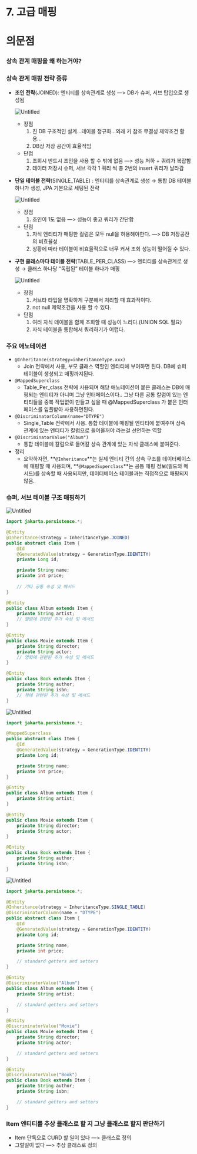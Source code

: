 # 7. 고급 매핑

# 의문점

### 상속 관계 매핑을 왜 하는거야?

### 상속 관계 매핑 전략 종류

- **조인 전략**(JOINED): 엔티티를 상속관계로 생성 —> DB가 슈퍼, 서브 탑입으로 생성됨
    
    ![Untitled](https://prod-files-secure.s3.us-west-2.amazonaws.com/e8dc9b1a-ebd7-4746-8b87-278cc7cc5d56/9f5db462-089d-48f6-ac75-23058ca42ae0/Untitled.png)
    
    - 장점
        1. 친 DB 구조적인 설계…테이블 정규화…외래 키 참조 무결성 제약조건 활용…
        2. DB상 저장 공간이 효율적임
    - 단점
        1. 조회시 반드시 조인을 사용 할 수 밖에 없음 —> 성능 저하 + 쿼리가 복잡함
        2. 데이터 저장시 슈퍼, 서브 각각 1 쿼리 씩 총 2번의 insert 쿼리가 날라감
- **단일 테이블 전략**(SINGLE_TABLE) : 엔티티를 상속관계로 생성 → 통합 DB 테이블 하나가 생성, JPA 기본으로 세팅된 전략
    
    ![Untitled](https://prod-files-secure.s3.us-west-2.amazonaws.com/e8dc9b1a-ebd7-4746-8b87-278cc7cc5d56/8f7ec020-d950-4bd8-bff1-263c7ca727c0/Untitled.png)
    
    - 장점
        1. 조인이 1도 없음 —> 성능이 좋고 쿼리가 간단함
    - 단점
        1. 자식 엔티티가 매핑한 컬럼은 모두 null을 허용해야한다. —> DB 저장공잔의 비효율성
        2. 상황에 따라 테이블이 비효율적으로 너무 커서 조회 성능이 떨어질 수 있다.
- **구현 클래스마다 테이블 전략**(TABLE_PER_CLASS) —> 엔티티를 상속관계로 생성 → 클래스 하나당 “독립된” 테이블 하나가 매핑
    
    ![Untitled](https://prod-files-secure.s3.us-west-2.amazonaws.com/e8dc9b1a-ebd7-4746-8b87-278cc7cc5d56/e2542adf-cd63-4ad8-8cd3-e79846c2c300/Untitled.png)
    
    - 장점
        1. 서브타 타입을 명확하게 구분해서 처리할 때 효과적이다.
        2. not null 제약조건을 사용 할 수 있다.
    - 단점
        1. 여러 자식 테이블을 함께 조회할 때 성능이 느리다.(UNION SQL 필요)
        2. 자식 테이블을 통합해서 쿼리하기가 어렵다.

### 주요 애노테이션

- `@Inheritance(strategy=inheritanceType.xxx)`
    - Join 전략에서 사용, 부모 클래스 역할인 엔티티에 부여하면 된다. DB에 슈퍼 테이블이 생성되고 매핑까지된다.
- `@MappedSuperclass`
    - Table_Per_class 전략에 사용되며 해당 애노테이션이 붙은 클래스는 DB에 매핑되는 엔티티가 아니며 그냥 인터페이스이다.. 그냥 다른 공통 칼럼이 있는 엔티티들을 중복 작업없이 만들고 싶을 때 @MappedSuperclass 가 붙은 인터페이스를 임플받아 사용하면된다.
- `@DiscriminatorColumn(name="DTYPE")`
    - Single_Table 전략에서 사용. 통합 테이블에 매핑될 엔티티에 붙여주며 상속 관계에 있는 엔티티가 칼럼으로 들어올꺼야 라는걸 선언하는 역할
- `@DiscriminatorValue("Album")`
    - 통합 테이블에 칼럼으로 들어갈 상속 관계에 있는 자식 클래스에 붙여준다.
- 정리
    - 요약하자면, **`@Inheritance`**는 실제 엔티티 간의 상속 구조를 데이터베이스에 매핑할 때 사용되며, **`@MappedSuperclass`**는 공통 매핑 정보(필드와 메서드)를 상속할 때 사용되지만, 데이터베이스 테이블과는 직접적으로 매핑되지 않음.

### 슈퍼, 서브 테이블 구조 매핑하기

![Untitled](https://prod-files-secure.s3.us-west-2.amazonaws.com/e8dc9b1a-ebd7-4746-8b87-278cc7cc5d56/6012df84-cc76-4abd-bf38-537de2989973/Untitled.png)

```java
import jakarta.persistence.*;

@Entity
@Inheritance(strategy = InheritanceType.JOINED)
public abstract class Item {
    @Id
    @GeneratedValue(strategy = GenerationType.IDENTITY)
    private Long id;

    private String name;
    private int price;
    
    // 기타 공통 속성 및 메서드
}

@Entity
public class Album extends Item {
    private String artist;
    // 앨범에 관련된 추가 속성 및 메서드
}

@Entity
public class Movie extends Item {
    private String director;
    private String actor;
    // 영화에 관련된 추가 속성 및 메서드
}

@Entity
public class Book extends Item {
    private String author;
    private String isbn;
    // 책에 관련된 추가 속성 및 메서드
}

```

![Untitled](https://prod-files-secure.s3.us-west-2.amazonaws.com/e8dc9b1a-ebd7-4746-8b87-278cc7cc5d56/61d00dfb-37e4-404d-959f-aefe03743bc7/Untitled.png)

```java
import jakarta.persistence.*;

@MappedSuperclass
public abstract class Item {
    @Id
    @GeneratedValue(strategy = GenerationType.IDENTITY)
    private Long id;

    private String name;
    private int price;
}

@Entity
public class Album extends Item {
    private String artist;
}

@Entity
public class Movie extends Item {
    private String director;
    private String actor;
}

@Entity
public class Book extends Item {
    private String author;
    private String isbn;
}
```

![Untitled](https://prod-files-secure.s3.us-west-2.amazonaws.com/e8dc9b1a-ebd7-4746-8b87-278cc7cc5d56/1e9e8251-b810-486b-9581-5464ada6206b/Untitled.png)

```java
import jakarta.persistence.*;

@Entity
@Inheritance(strategy = InheritanceType.SINGLE_TABLE)
@DiscriminatorColumn(name = "DTYPE")
public abstract class Item {
    @Id
    @GeneratedValue(strategy = GenerationType.IDENTITY)
    private Long id;

    private String name;
    private int price;

    // standard getters and setters
}

@Entity
@DiscriminatorValue("Album")
public class Album extends Item {
    private String artist;

    // standard getters and setters
}

@Entity
@DiscriminatorValue("Movie")
public class Movie extends Item {
    private String director;
    private String actor;

    // standard getters and setters
}

@Entity
@DiscriminatorValue("Book")
public class Book extends Item {
    private String author;
    private String isbn;

    // standard getters and setters
}

```

### Item 엔티티를 추상 클래스로 할 지 그냥 클래스로 할지 판단하기

- Item 단독으로 CURD 할 일이 있다 —> 클래스로 정의
- 그럴일이 없다 —> 추상 클래스로 정의